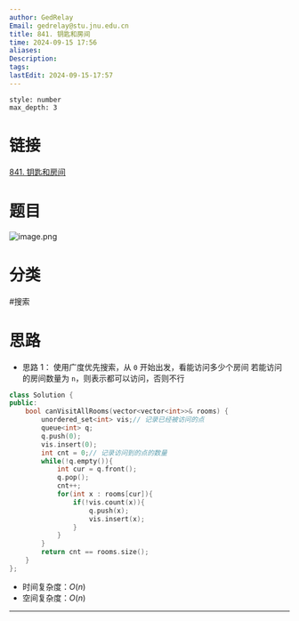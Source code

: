 ```yaml
---
author: GedRelay
Email: gedrelay@stu.jnu.edu.cn
title: 841. 钥匙和房间
time: 2024-09-15 17:56
aliases: 
Description: 
tags: 
lastEdit: 2024-09-15-17:57
---
```


```toc
style: number
max_depth: 3
```

# 链接
[841. 钥匙和房间](https://leetcode.cn/problems/keys-and-rooms/) 

# 题目
![image.png](https://ged-pic-bed.oss-cn-guangzhou.aliyuncs.com/img/202409151756715.png)


# 分类
#搜索 

# 思路
- 思路 1：
使用广度优先搜索，从 `0` 开始出发，看能访问多少个房间 
若能访问的房间数量为 `n`，则表示都可以访问，否则不行 


```cpp
class Solution {
public:
    bool canVisitAllRooms(vector<vector<int>>& rooms) {
        unordered_set<int> vis;// 记录已经被访问的点
        queue<int> q;
        q.push(0);
        vis.insert(0);
        int cnt = 0;// 记录访问到的点的数量
        while(!q.empty()){
            int cur = q.front();
            q.pop();
            cnt++;
            for(int x : rooms[cur]){
                if(!vis.count(x)){
                    q.push(x);
                    vis.insert(x);
                }
            }
        }
        return cnt == rooms.size();
    }
};
```


- 时间复杂度：${O\left( n \right)  }$ 
- 空间复杂度：${O\left( n \right)  }$ 


---

